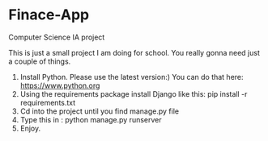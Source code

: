 # Finace-App
Computer Science IA project


This is just a small project I am doing for school. You really gonna need just a couple of things.
1. Install Python. Please use the latest version:) You can do that here: https://www.python.org
2. Using the requirements package install Django like this:
pip install -r requirements.txt
4. Cd into the project until you find manage.py file
5. Type this in :
python manage.py runserver
7. Enjoy.

